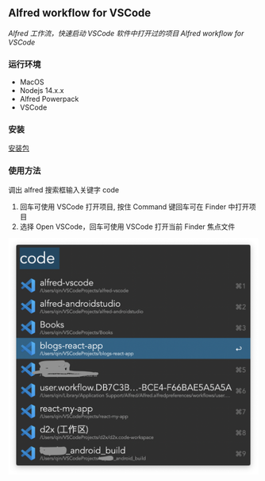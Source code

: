 ## Alfred workflow for VSCode

_Alfred 工作流，快速启动 VSCode 软件中打开过的项目_
_Alfred workflow for VSCode_

### 运行环境

- MacOS
- Nodejs 14.x.x
- Alfred Powerpack
- VSCode

### 安装

[安装包](./Open%20in%20VSCode.alfredworkflow)

### 使用方法

调出 alfred 搜索框输入关键字 code

1. 回车可使用 VSCode 打开项目, 按住 Command 键回车可在 Finder 中打开项目
2. 选择 Open VSCode，回车可使用 VSCode 打开当前 Finder 焦点文件

![](screenshot/1.png)
